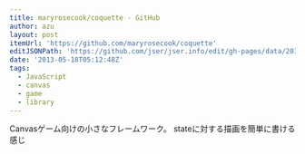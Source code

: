 ```yaml
---
title: maryrosecook/coquette · GitHub
author: azu
layout: post
itemUrl: 'https://github.com/maryrosecook/coquette'
editJSONPath: 'https://github.com/jser/jser.info/edit/gh-pages/data/2013/05/index.json'
date: '2013-05-18T05:12:48Z'
tags:
  - JavaScript
  - canvas
  - game
  - library
---
```

Canvasゲーム向けの小さなフレームワーク。
stateに対する描画を簡単に書ける感じ

